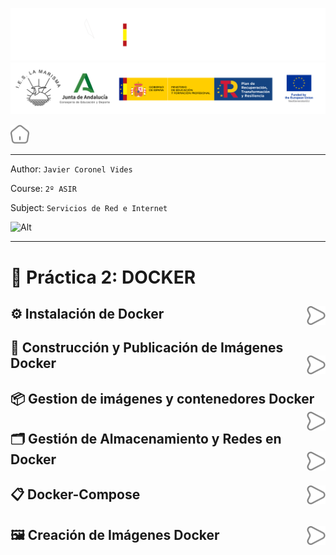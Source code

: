 ![](/.resGen/_bannerD.png#gh-dark-mode-only)
![](/.resGen/_bannerL.png#gh-light-mode-only)

<a href="/README.md"><img src="/.resGen/_home.svg" width="30"></a>

---

Author: `Javier Coronel Vides`

Course: `2º ASIR`

Subject: `Servicios de Red e Internet`


![Alt](https://repobeats.axiom.co/api/embed/9416879fc537d25ef29d5ee0ccecdb20d92649ac.svg "Repobeats analytics image")

---

# 🐳 Práctica 2: DOCKER

## ⚙️ Instalación de Docker <a href="1/readme.md"><img src="/.resGen/_arrow.svg" width="30" align="right"></a>

## 🔨 Construcción y Publicación de Imágenes Docker<a href="2/readme.md"><img src="/.resGen/_arrow.svg" width="30" align="right"></a>

## 📦 Gestion de imágenes y contenedores Docker<a href="3/readme.md"><img src="/.resGen/_arrow.svg" width="30" align="right"></a>

## 🗂️ Gestión de Almacenamiento y Redes en Docker<a href="4/readme.md"><img src="/.resGen/_arrow.svg" width="30" align="right"></a>

## 📋 Docker-Compose<a href="5/readme.md"><img src="/.resGen/_arrow.svg" width="30" align="right"></a>

## 🖼️ Creación de Imágenes Docker<a href="6/readme.md"><img src="/.resGen/_arrow.svg" width="30" align="right"></a>